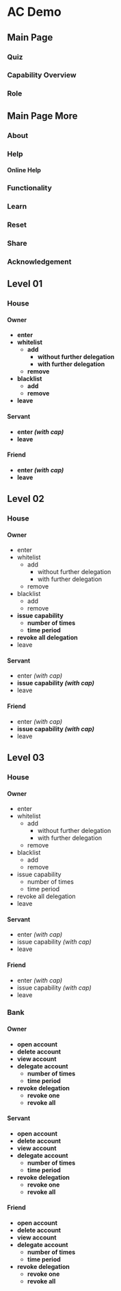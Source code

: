 # AC Demo

## Main Page

### Quiz

### Capability Overview

### Role

## Main Page More

### About

### Help

#### Online Help

### Functionality

### Learn

### Reset

### Share

### Acknowledgement

## Level 01

### House

#### Owner
- __enter__
- __whitelist__
  - __add__
    - __without further delegation__
    - __with further delegation__
  - __remove__
- __blacklist__
  - __add__
  - __remove__
- __leave__

#### Servant
- __enter _(with cap)___
- __leave__

#### Friend
- __enter _(with cap)___
- __leave__

## Level 02

### House

#### Owner
- enter
- whitelist
  - add
    - without further delegation
    - with further delegation
  - remove
- blacklist
  - add
  - remove
- __issue capability__
  - __number of times__
  - __time period__
- __revoke all delegation__
- leave

#### Servant
- enter _(with cap)_
- __issue capability _(with cap)___
- leave

#### Friend
- enter _(with cap)_
- __issue capability _(with cap)___
- leave

## Level 03

### House

#### Owner
- enter
- whitelist
  - add
    - without further delegation
    - with further delegation
  - remove
- blacklist
  - add
  - remove
- issue capability
  - number of times
  - time period
- revoke all delegation
- leave

#### Servant
- enter _(with cap)_
- issue capability _(with cap)_
- leave

#### Friend
- enter _(with cap)_
- issue capability _(with cap)_
- leave

### Bank

#### Owner
- __open account__
- __delete account__
- __view account__
- __delegate account__
  - __number of times__
  - __time period__
- __revoke delegation__
  - __revoke one__
  - __revoke all__

#### Servant
- __open account__
- __delete account__
- __view account__
- __delegate account__
  - __number of times__
  - __time period__
- __revoke delegation__
  - __revoke one__
  - __revoke all__

#### Friend
- __open account__
- __delete account__
- __view account__
- __delegate account__
  - __number of times__
  - __time period__
- __revoke delegation__
  - __revoke one__
  - __revoke all__
